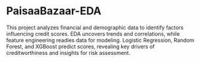 # PaisaaBazaar-EDA
This project analyzes financial and demographic data to identify factors influencing credit scores. EDA uncovers trends and correlations, while feature engineering readies data for modeling. Logistic Regression, Random Forest, and XGBoost predict scores, revealing key drivers of creditworthiness and insights for risk assessment.
